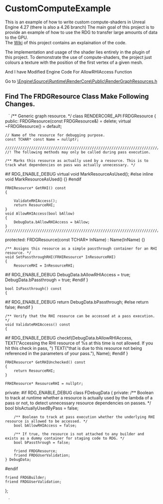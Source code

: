 # CustomComputeExample  
This is an example of how to write custom compute-shaders in Unreal Engine 4.27 (there is also a 4.26 branch)
The main goal of this project is to provide an example of how to use the RDG to transfer large amounts of data to the GPU.  
The [Wiki](https://github.com/nfgrep/CustomComputeExample/wiki) of this project contains an explaination of the code.  

The implementation and usage of the shader lies entirely in the plugin of this project.
To demonstrate the use of compute-shaders, the project just colours a texture with the position of the first vertex of a given mesh.  

 And I have Modified Engine Code For AllowRHIAccess Function

 Go to [\Engine\Source\Runtime\RenderCore\Public\RenderGraphResources.h](https://github.com/EpicGames/UnrealEngine/blob/d94b38ae3446da52224bedd2568c078f828b4039/Engine/Source/Runtime/RenderCore/Public/RenderGraphResources.h#L54)

## Find The FRDGResource Class Make Following Changes.
` ` `
 /** Generic graph resource. */
class RENDERCORE_API FRDGResource
{
public:
	FRDGResource(const FRDGResource&) = delete;
	virtual ~FRDGResource() = default;

	// Name of the resource for debugging purpose.
	const TCHAR* const Name = nullptr;

	//////////////////////////////////////////////////////////////////////////
	//! The following methods may only be called during pass execution.

	/** Marks this resource as actually used by a resource. This is to track what dependencies on pass was actually unnecessary. */
#if RDG_ENABLE_DEBUG
	virtual void MarkResourceAsUsed();
#else
	inline  void MarkResourceAsUsed() {}
#endif

	FRHIResource* GetRHI() const
	{
		
		ValidateRHIAccess();
		return ResourceRHI;
	}
	void AllowRHIAccess(bool bAllow)
	{
		DebugData.bAllowRHIAccess = bAllow;
	}
	//////////////////////////////////////////////////////////////////////////

protected:
	FRDGResource(const TCHAR* InName)
		: Name(InName)
	{}

	/** Assigns this resource as a simple passthrough container for an RHI resource. */
	void SetPassthroughRHI(FRHIResource* InResourceRHI)
	{
		ResourceRHI = InResourceRHI;
#if RDG_ENABLE_DEBUG
		DebugData.bAllowRHIAccess = true;
		DebugData.bPassthrough = true;
#endif
	}

	bool IsPassthrough() const
	{
#if RDG_ENABLE_DEBUG
		return DebugData.bPassthrough;
#else
		return false;
#endif
	}

	/** Verify that the RHI resource can be accessed at a pass execution. */
	void ValidateRHIAccess() const
	{
		
#if RDG_ENABLE_DEBUG
		checkf(DebugData.bAllowRHIAccess,
			TEXT("Accessing the RHI resource of %s at this time is not allowed. If you hit this check in pass, ")
			TEXT("that is due to this resource not being referenced in the parameters of your pass."),
			Name);
#endif
	}

	FRHIResource* GetRHIUnchecked() const
	{
		return ResourceRHI;
	}

	FRHIResource* ResourceRHI = nullptr;

private:
#if RDG_ENABLE_DEBUG
	class FDebugData
	{
	private:
		/** Boolean to track at runtime whether a resource is actually used by the lambda of a pass or not, to detect unnecessary resource dependencies on passes. */
		bool bIsActuallyUsedByPass = false;

		/** Boolean to track at pass execution whether the underlying RHI resource is allowed to be accessed. */
		bool bAllowRHIAccess = false;

		/** If true, the resource is not attached to any builder and exists as a dummy container for staging code to RDG. */
		bool bPassthrough = false;

		friend FRDGResource;
		friend FRDGUserValidation;
	} DebugData;
#endif

	friend FRDGBuilder;
	friend FRDGUserValidation;
};

` ` `
